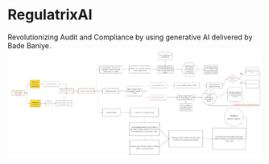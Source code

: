 # RegulatrixAI
Revolutionizing Audit and Compliance by using generative AI delivered by Bade Baniye.
![Flow Chart](https://github.com/GGarv/RegulatrixAI/blob/main/Flowchart%20(1).jpg)
